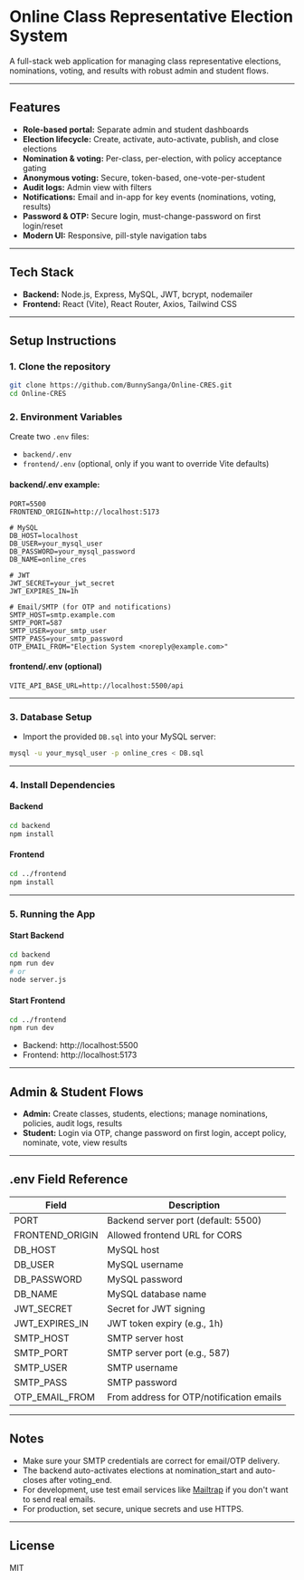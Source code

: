 # Online Class Representative Election System

A full-stack web application for managing class representative elections, nominations, voting, and results with robust admin and student flows.

---

## Features

- **Role-based portal:** Separate admin and student dashboards
- **Election lifecycle:** Create, activate, auto-activate, publish, and close elections
- **Nomination & voting:** Per-class, per-election, with policy acceptance gating
- **Anonymous voting:** Secure, token-based, one-vote-per-student
- **Audit logs:** Admin view with filters
- **Notifications:** Email and in-app for key events (nominations, voting, results)
- **Password & OTP:** Secure login, must-change-password on first login/reset
- **Modern UI:** Responsive, pill-style navigation tabs

---

## Tech Stack

- **Backend:** Node.js, Express, MySQL, JWT, bcrypt, nodemailer
- **Frontend:** React (Vite), React Router, Axios, Tailwind CSS

---

## Setup Instructions

### 1. Clone the repository

```sh
git clone https://github.com/BunnySanga/Online-CRES.git
cd Online-CRES
```

### 2. Environment Variables

Create two `.env` files:

- `backend/.env`
- `frontend/.env` (optional, only if you want to override Vite defaults)

#### backend/.env example:

```
PORT=5500
FRONTEND_ORIGIN=http://localhost:5173

# MySQL
DB_HOST=localhost
DB_USER=your_mysql_user
DB_PASSWORD=your_mysql_password
DB_NAME=online_cres

# JWT
JWT_SECRET=your_jwt_secret
JWT_EXPIRES_IN=1h

# Email/SMTP (for OTP and notifications)
SMTP_HOST=smtp.example.com
SMTP_PORT=587
SMTP_USER=your_smtp_user
SMTP_PASS=your_smtp_password
OTP_EMAIL_FROM="Election System <noreply@example.com>"
```

#### frontend/.env (optional)

```
VITE_API_BASE_URL=http://localhost:5500/api
```

---

### 3. Database Setup

- Import the provided `DB.sql` into your MySQL server:

```sh
mysql -u your_mysql_user -p online_cres < DB.sql
```

---

### 4. Install Dependencies

#### Backend

```sh
cd backend
npm install
```

#### Frontend

```sh
cd ../frontend
npm install
```

---

### 5. Running the App

#### Start Backend

```sh
cd backend
npm run dev
# or
node server.js
```

#### Start Frontend

```sh
cd ../frontend
npm run dev
```

- Backend: http://localhost:5500
- Frontend: http://localhost:5173

---

## Admin & Student Flows

- **Admin:** Create classes, students, elections; manage nominations, policies, audit logs, results
- **Student:** Login via OTP, change password on first login, accept policy, nominate, vote, view results

---

## .env Field Reference

| Field           | Description                              |
| --------------- | ---------------------------------------- |
| PORT            | Backend server port (default: 5500)      |
| FRONTEND_ORIGIN | Allowed frontend URL for CORS            |
| DB_HOST         | MySQL host                               |
| DB_USER         | MySQL username                           |
| DB_PASSWORD     | MySQL password                           |
| DB_NAME         | MySQL database name                      |
| JWT_SECRET      | Secret for JWT signing                   |
| JWT_EXPIRES_IN  | JWT token expiry (e.g., 1h)              |
| SMTP_HOST       | SMTP server host                         |
| SMTP_PORT       | SMTP server port (e.g., 587)             |
| SMTP_USER       | SMTP username                            |
| SMTP_PASS       | SMTP password                            |
| OTP_EMAIL_FROM  | From address for OTP/notification emails |

---

## Notes

- Make sure your SMTP credentials are correct for email/OTP delivery.
- The backend auto-activates elections at nomination_start and auto-closes after voting_end.
- For development, use test email services like [Mailtrap](https://mailtrap.io/) if you don't want to send real emails.
- For production, set secure, unique secrets and use HTTPS.

---

## License

MIT
